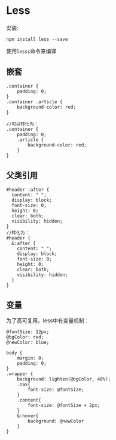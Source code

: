 # Less

安装:

`npm install less --save`

使用`lessc`命令来编译

## 嵌套

```less
.container {
    padding: 0;
}
.container .article {
    background-color: red;
}

//可以转化为：
.container {
    padding: 0;
    .article {
        background-color: red;
    }
}
```

## 父类引用

```less
#header :after {
  content: " ";
  display: block;
  font-size: 0;
  height: 0;
  clear: both;
  visibility: hidden;
}
//转化为：
#header {
  &:after {
    content: " ";
    display: block;
    font-size: 0;
    height: 0;
    clear: both;
    visibility: hidden;
  }
}
```

## 变量

为了高可复用，less中有变量机制：

```less
@fontSize: 12px;
@bgColor: red;
@newColor: blue;

body {
    margin: 0;
    padding: 0;
}
.wrapper {
    background: lighten(@bgColor, 40%);
    .nav{
        font-size: @fontSize;
    }
    .content{
        font-size: @fontSize + 2px;
    }
    &:hover{
        background: @newColor
    }
}
```


